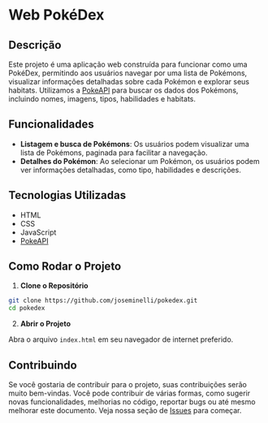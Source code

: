 
# Web PokéDex

## Descrição

Este projeto é uma aplicação web construída para funcionar como uma PokéDex, permitindo aos usuários navegar por uma lista de Pokémons, visualizar informações detalhadas sobre cada Pokémon e explorar seus habitats. Utilizamos a [PokeAPI](https://pokeapi.co/) para buscar os dados dos Pokémons, incluindo nomes, imagens, tipos, habilidades e habitats.

## Funcionalidades

- **Listagem e busca de Pokémons**: Os usuários podem visualizar uma lista de Pokémons, paginada para facilitar a navegação.
- **Detalhes do Pokémon**: Ao selecionar um Pokémon, os usuários podem ver informações detalhadas, como tipo, habilidades e descrições.

## Tecnologias Utilizadas

- HTML
- CSS
- JavaScript
- [PokeAPI](https://pokeapi.co/)

## Como Rodar o Projeto

1. **Clone o Repositório**

```bash
git clone https://github.com/joseminelli/pokedex.git
cd pokedex
```

2. **Abrir o Projeto**

Abra o arquivo `index.html` em seu navegador de internet preferido.

## Contribuindo

Se você gostaria de contribuir para o projeto, suas contribuições serão muito bem-vindas. Você pode contribuir de várias formas, como sugerir novas funcionalidades, melhorias no código, reportar bugs ou até mesmo melhorar este documento. Veja nossa seção de [Issues](https://github.com/joseminelli/pokedex/issues) para começar.
